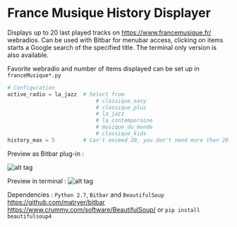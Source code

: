 # France Musique History Displayer

Displays up to 20 last played tracks on https://www.francemusique.fr/ webradios.
Can be used with Bitbar for menubar access, clicking on items starts a Google search of the specified title.
The terminal only version is also available.

Favorite webradio and number of items displayed can be set up in `franceMusique*.py`

```python
# Configuration
active_radio = la_jazz  # Select from
                            # classique_easy
                            # classique_plus
                            # la_jazz
                            # la_contemporaine
                            # musique_du_monde
                            # classique_kids
history_max = 5         # Can't exceed 20, you don't need more than 20.
```

Preview as Bitbar plug-in : 

![alt tag](http://i.imgur.com/KyHF1AB.jpg)

Preview in terminal : 
![alt tag](blob:http://imgur.com/b0c95548-ff3d-408c-8f87-ce43f6c5c2ca)

Dependencies : `Python 2.7`, `Bitbar` and `BeautifulSoup`  
https://github.com/matryer/bitbar  
https://www.crummy.com/software/BeautifulSoup/ or `pip install beautifulsoup4`

